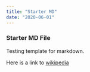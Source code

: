 ```yaml
---
title: "Starter MD"
date: "2020-06-01"
---
```


### Starter MD File

Testing template for markdown.

Here is a link to [wikipedia](https://en.wikipedia.org)